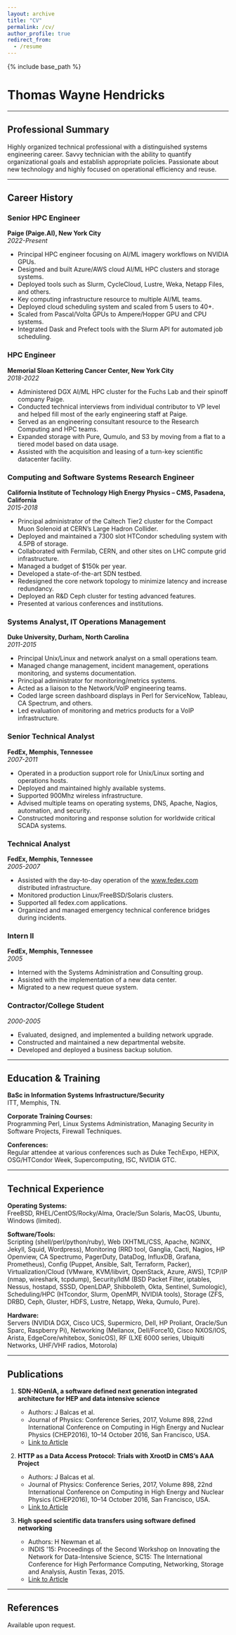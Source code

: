 ```yaml
---
layout: archive
title: "CV"
permalink: /cv/
author_profile: true
redirect_from:
  - /resume
---
```


{% include base_path %}

# Thomas Wayne Hendricks

---

## Professional Summary

Highly organized technical professional with a distinguished systems engineering career. Savvy technician with the ability to quantify organizational goals and establish appropriate policies. Passionate about new technology and highly focused on operational efficiency and reuse.

---

## Career History

### Senior HPC Engineer
**Paige (Paige.AI), New York City**  
*2022-Present*

- Principal HPC engineer focusing on AI/ML imagery workflows on NVIDIA GPUs.
- Designed and built Azure/AWS cloud AI/ML HPC clusters and storage systems.
- Deployed tools such as Slurm, CycleCloud, Lustre, Weka, Netapp Files, and others.
- Key computing infrastructure resource to multiple AI/ML teams.
- Deployed cloud scheduling system and scaled from 5 users to 40+.
- Scaled from Pascal/Volta GPUs to Ampere/Hopper GPU and CPU systems.
- Integrated Dask and Prefect tools with the Slurm API for automated job scheduling.

### HPC Engineer
**Memorial Sloan Kettering Cancer Center, New York City**  
*2018-2022*

- Administered DGX AI/ML HPC cluster for the Fuchs Lab and their spinoff company Paige.
- Conducted technical interviews from individual contributor to VP level and helped fill most of the early engineering staff at Paige.
- Served as an engineering consultant resource to the Research Computing and HPC teams.
- Expanded storage with Pure, Qumulo, and S3 by moving from a flat to a tiered model based on data usage.
- Assisted with the acquisition and leasing of a turn-key scientific datacenter facility.

### Computing and Software Systems Research Engineer
**California Institute of Technology High Energy Physics – CMS, Pasadena, California**  
*2015-2018*

- Principal administrator of the Caltech Tier2 cluster for the Compact Muon Solenoid at CERN’s Large Hadron Collider.
- Deployed and maintained a 7300 slot HTCondor scheduling system with 4.5PB of storage.
- Collaborated with Fermilab, CERN, and other sites on LHC compute grid infrastructure.
- Managed a budget of $150k per year.
- Developed a state-of-the-art SDN testbed.
- Redesigned the core network topology to minimize latency and increase redundancy.
- Deployed an R&D Ceph cluster for testing advanced features.
- Presented at various conferences and institutions.

### Systems Analyst, IT Operations Management
**Duke University, Durham, North Carolina**  
*2011-2015*

- Principal Unix/Linux and network analyst on a small operations team.
- Managed change management, incident management, operations monitoring, and systems documentation.
- Principal administrator for monitoring/metrics systems.
- Acted as a liaison to the Network/VoIP engineering teams.
- Coded large screen dashboard displays in Perl for ServiceNow, Tableau, CA Spectrum, and others.
- Led evaluation of monitoring and metrics products for a VoIP infrastructure.

### Senior Technical Analyst
**FedEx, Memphis, Tennessee**  
*2007-2011*

- Operated in a production support role for Unix/Linux sorting and operations hosts.
- Deployed and maintained highly available systems.
- Supported 900Mhz wireless infrastructure.
- Advised multiple teams on operating systems, DNS, Apache, Nagios, automation, and security.
- Constructed monitoring and response solution for worldwide critical SCADA systems.

### Technical Analyst
**FedEx, Memphis, Tennessee**  
*2005-2007*

- Assisted with the day-to-day operation of the www.fedex.com distributed infrastructure.
- Monitored production Linux/FreeBSD/Solaris clusters.
- Supported all fedex.com applications.
- Organized and managed emergency technical conference bridges during incidents.

### Intern II
**FedEx, Memphis, Tennessee**  
*2005*

- Interned with the Systems Administration and Consulting group.
- Assisted with the implementation of a new data center.
- Migrated to a new request queue system.

### Contractor/College Student
*2000-2005*

- Evaluated, designed, and implemented a building network upgrade.
- Constructed and maintained a new departmental website.
- Developed and deployed a business backup solution.

---

## Education & Training

**BaSc in Information Systems Infrastructure/Security**  
ITT, Memphis, TN.

**Corporate Training Courses:**  
Programming Perl, Linux Systems Administration, Managing Security in Software Projects, Firewall Techniques.

**Conferences:**  
Regular attendee at various conferences such as Duke TechExpo, HEPiX, OSG/HTCondor Week, Supercomputing, ISC, NVIDIA GTC.

---

## Technical Experience

**Operating Systems:**  
FreeBSD, RHEL/CentOS/Rocky/Alma, Oracle/Sun Solaris, MacOS, Ubuntu, Windows (limited).

**Software/Tools:**  
Scripting (shell/perl/python/ruby), Web (XHTML/CSS, Apache, NGINX, Jekyll, Squid, Wordpress), Monitoring (RRD tool, Ganglia, Cacti, Nagios, HP Openview, CA Spectrumo, PagerDuty, DataDog, InfluxDB, Grafana, Prometheus), Config (Puppet, Ansible, Salt, Terraform, Packer), Virtualization/Cloud (VMware, KVM/libvirt, OpenStack, Azure, AWS), TCP/IP (nmap, wireshark, tcpdump), Security/IdM (BSD Packet Filter, iptables, Nessus, hostapd, SSSD, OpenLDAP, Shibboleth, Okta, Sentinel, Sumologic), Scheduling/HPC (HTcondor, Slurm, OpenMPI, NVIDIA tools), Storage (ZFS, DRBD, Ceph, Gluster, HDFS, Lustre, Netapp, Weka, Qumulo, Pure).

**Hardware:**  
Servers (NVIDIA DGX, Cisco UCS, Supermicro, Dell, HP Proliant, Oracle/Sun Sparc, Raspberry Pi), Networking (Mellanox, Dell/Force10, Cisco NXOS/IOS, Arista, EdgeCore/whitebox, SonicOS), RF (LXE 6000 series, Ubiquiti Networks, UHF/VHF radios, Motorola)

---

## Publications

1. **SDN-NGenIA, a software defined next generation integrated architecture for HEP and data intensive science**
   - Authors: J Balcas et al.
   - Journal of Physics: Conference Series, 2017, Volume 898, 22nd International Conference on Computing in High Energy and Nuclear Physics (CHEP2016), 10–14 October 2016, San Francisco, USA.
   - [Link to Article](http://twh.github.io/files/sdn-ngenia.pdf)

2. **HTTP as a Data Access Protocol: Trials with XrootD in CMS’s AAA Project**
   - Authors: J Balcas et al.
   - Journal of Physics: Conference Series, 2017, Volume 898, 22nd International Conference on Computing in High Energy and Nuclear Physics (CHEP2016), 10–14 October 2016, San Francisco, USA.
   - [Link to Article](http://twh.github.io/files/httpxrootd.pdf)

3. **High speed scientific data transfers using software defined networking**
   - Authors: H Newman et al.
   - INDIS '15: Proceedings of the Second Workshop on Innovating the Network for Data-Intensive Science, SC15: The International Conference for High Performance Computing, Networking, Storage and Analysis, Austin Texas, 2015.
   - [Link to Article](http://twh.github.io/files/INDIS2015.pdf)

---

## References

Available upon request.
